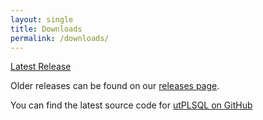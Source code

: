 ```yaml
---
layout: single
title: Downloads
permalink: /downloads/
---
```


[Latest Release](https://github.com/utPLSQL/utPLSQL/releases/latest) 

Older releases can be found on our [releases page](https://github.com/utPLSQL/utPLSQL/releases).

You can find the latest source code for [utPLSQL on GitHub](https://github.com/utplsql/utplsql)
